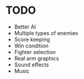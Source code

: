 # TODO
* Better AI
* Multiple types of enemies
* Score keeping
* Win condition
* Fighter selection
* Real arm graphics
* Sound effects
* Music
